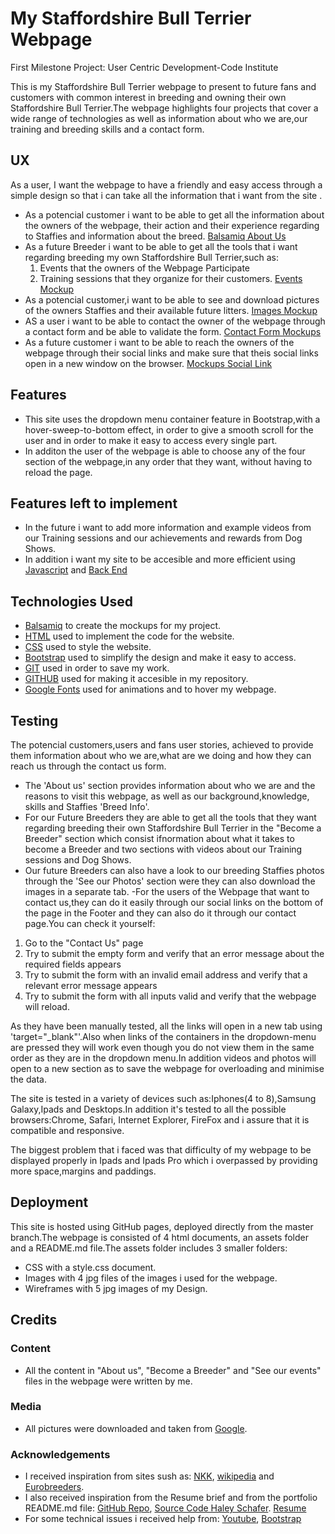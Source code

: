# My Staffordshire Bull Terrier Webpage

First Milestone Project: User Centric Development-Code Institute

This is my Staffordshire Bull Terrier webpage to present to future fans and customers with common interest in breeding and owning their own Staffordshire Bull Terrier.The webpage highlights four projects that cover a wide range of technologies as well as information about who we are,our training and breeding skills and a contact form.

## UX

As a user, I want the webpage to have a friendly and easy access through a simple design so that i can take all the information that i want from the site .
- As a potencial customer i want to be able to get all the information about the owners of the webpage, their action and their experience regarding to Staffies and information about the breed. [Balsamiq About Us](https://balsamiq.cloud/su4533x/pszdby4/r2278) 
- As a future Breeder i want to be able to get all the tools that i want regarding breeding my own Staffordshire Bull Terrier,such as: 
   1. Events that the owners of the Webpage Participate
   2. Training sessions that they organize for their customers. [Events Mockup](https://balsamiq.cloud/su4533x/pszdby4/r4F20)
- As a potencial customer,i want  to be able to see and download pictures of the owners Staffies and their available future litters. [Images Mockup](https://balsamiq.cloud/su4533x/pszdby4/r798C)
- AS a user i want to be able to contact the owner of the webpage through a contact form and be able to validate the form. [Contact Form Mockups](https://balsamiq.cloud/su4533x/pszdby4/r2B16)
- As a future customer i want to be able to reach the owners of the webpage through their social links and make sure that theis social links open in a new window on the browser. [Mockups Social Link](https://balsamiq.cloud/su4533x/pszdby4/rC946)
## Features

- This site uses the dropdown menu container feature in Bootstrap,with a hover-sweep-to-bottom effect, in order to give a smooth scroll for the user and in order to make it easy to access every single part. 
- In additon the user of the webpage is able to choose any of the four section of the webpage,in any order that they want, without having to reload the page.


## Features left to implement

- In the future i want to add more information and example videos from our Training sessions and our achievements and rewards from Dog Shows.
- In addition i want my site to be accesible and more efficient using [Javascript](https://no.wikipedia.org/wiki/JavaScript) and [Back End](https://en.wikipedia.org/wiki/Back_end)

## Technologies Used
- [Balsamiq](https://balsamiq.cloud/su4533x/pszdby4/r4F20) to create the mockups for my project.
- [HTML](https://no.wikipedia.org/wiki/HTML) used to implement the code for the website.
- [CSS](https://no.wikipedia.org/wiki/Cascading_Style_Sheets) used to style the website.
- [Bootstrap](https://no.wikipedia.org/wiki/Bootstrapping) used to simplify the design and make it easy to access.
- [GIT](https://no.wikipedia.org/wiki/Git) used in order to save my work.
- [GITHUB](https://en.wikipedia.org/wiki/GitHub) used for making it accesible in my repository.
- [Google Fonts](https://en.wikipedia.org/wiki/Google_Fonts) used for animations and to hover my webpage.

## Testing

The potencial customers,users and fans user stories, achieved to provide them information about who we are,what are we doing and how they can reach us through the contact us form. 
- The 'About us' section provides information about who we are and the reasons to visit this webpage, as well as our background,knowledge, skills and Staffies 'Breed Info'.
- For our Future Breeders they are able to get all the tools that they want regarding breeding their own Staffordshire Bull Terrier in the "Become a Breeder" section which consist ifnormation about what it takes to become a Breeder and two sections with videos about our Training sessions and Dog Shows.
- Our future Breeders can also have a look to our breeding Staffies photos through the 'See our Photos' section were they can also download the images in a separate tab.
-For the users of the Webpage that want to contact us,they can do it easily through our social links on the bottom of the page in the Footer and they can also do it through our contact page.You can check it yourself:
1. Go to the "Contact Us" page
1. Try to submit the empty form and verify that an error message about the required fields appears
1. Try to submit the form with an invalid email address and verify that a relevant error message appears
1. Try to submit the form with all inputs valid and verify that the webpage will reload.

As they have been manually tested, all the links will open in a new tab using 'target="_blank"'.Also when links of the containers in the dropdown-menu are pressed they will work even though you do not view them in the same order as they are in the dropdown menu.In addition videos and photos will open to a new section as to save the webpage for overloading and minimise the data.

The site is tested in a variety of devices such as:Iphones(4 to 8),Samsung Galaxy,Ipads and Desktops.In addition it's tested to all the possible browsers:Chrome, Safari, Internet Explorer, FireFox and i assure that it is compatible and responsive.

The biggest problem that i faced was that difficulty of my webpage to be displayed properly in Ipads and Ipads Pro which i overpassed by providing more space,margins and paddings.

## Deployment

This site is hosted using GitHub pages, deployed directly from the master branch.The webpage is consisted of 4 html documents, an assets folder and a README.md file.The assets folder includes 3 smaller folders:
- CSS with a style.css document.
- Images with 4 jpg files of the images i used for the webpage.
- Wireframes with 5 jpg images of my Design.
 








## Credits

### Content

- All the content in "About us", "Become a Breeder" and "See our events" files  in the webpage were written by me.

### Media

- All pictures were downloaded and taken from [Google](https://en.wikipedia.org/wiki/Google_Images).

### Acknowledgements

- I received inspiration from sites sush as: [NKK](https://www.nkk.no/), [wikipedia](https://no.wikipedia.org/wiki/Staffordshire_bull_terrier) and [Eurobreeders](https://www.eurobreeder.com/).
- I also received inspiration from the Resume brief and from the portfolio README.md file: [GitHub Repo](https://github.com/Code-Institute-Solutions/readme-template), [Source Code Haley Schafer](https://github.com/Code-Institute-Solutions/StudentExampleProjectGradeFive). [Resume](https://courses.codeinstitute.net/courses/course-v1:codeinstitute+FE+2017_T3/courseware/f27ed60a8df446e6b3b292bae5102aa7/355f8e6b0fe14c0c86b371804f852aa3/?child=first)
- For some technical issues i received help from: [Youtube](https://www.youtube.com/), [Bootstrap](https://getbootstrap.com/docs/4.3/components/dropdowns/) 

